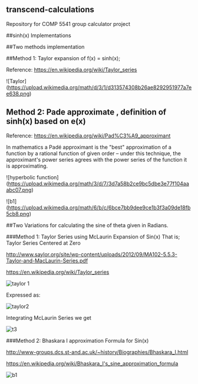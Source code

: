 ## transcend-calculations
Repository for COMP 5541 group calculator project

##sinh(x) Implementations

##Two methods implementation

##Method 1: Taylor expansion of f(x) = sinh(x);

Reference: https://en.wikipedia.org/wiki/Taylor_series

![Taylor] (https://upload.wikimedia.org/math/d/3/1/d313574308b26ae8292951977a7ee638.png)

## Method 2: Pade approximate , definition of sinh(x) based on e(x)

Reference: https://en.wikipedia.org/wiki/Pad%C3%A9_approximant

In mathematics a Padé approximant is the "best" approximation of a function by a rational function of given order – under this technique, the approximant's power series agrees with the power series of the function it is approximating.

![hyperbolic function] (https://upload.wikimedia.org/math/3/d/7/3d7a58b2ce9bc5dbe3e77f104aaabc07.png)

![b1] (https://upload.wikimedia.org/math/6/b/c/6bce7bb9dee9ce1b3f3a09de18fb5cb8.png)




##Two Variations for calculating the sine of theta given in Radians.

###Method 1: Taylor Series using McLaurin Expansion of Sin(x)
	That is; Taylor Series Centered at Zero
	
http://www.saylor.org/site/wp-content/uploads/2012/09/MA102-5.5.3-Taylor-and-MacLaurin-Series.pdf

https://en.wikipedia.org/wiki/Taylor_series

![taylor 1](https://cloud.githubusercontent.com/assets/17072375/13200680/131b71b6-d821-11e5-8f6f-85a7ed4cc33c.PNG)

Expressed as:

![taylor2](https://cloud.githubusercontent.com/assets/17072375/13200682/13203dea-d821-11e5-95f9-d2504d42181c.PNG)

  
 
Integrating McLaurin Series we get 

![t3](https://cloud.githubusercontent.com/assets/17072375/13200683/132184c0-d821-11e5-94b1-dcdcc528f12a.PNG)
 

###Method 2: Bhaskara I approximation Formula for Sin(x)

http://www-groups.dcs.st-and.ac.uk/~history/Biographies/Bhaskara_I.html

https://en.wikipedia.org/wiki/Bhaskara_I's_sine_approximation_formula

![b1](https://cloud.githubusercontent.com/assets/17072375/13200681/131ede3c-d821-11e5-837a-323fcd6c4bd0.PNG)



 






